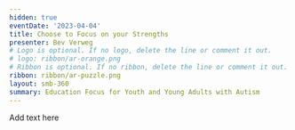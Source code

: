```yaml
---
hidden: true
eventDate: '2023-04-04'
title: Choose to Focus on your Strengths
presenter: Bev Verweg
# Logo is optional. If no logo, delete the line or comment it out.
# logo: ribbon/ar-orange.png
# Ribbon is optional. If no ribbon, delete the line or comment it out.
ribbon: ribbon/ar-puzzle.png
layout: smb-360
summary: Education Focus for Youth and Young Adults with Autism
---
```


Add text here




